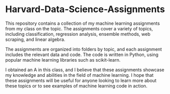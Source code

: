 # Harvard-Data-Science-Assignments

This repository contains a collection of my machine learning assignments from my class on the topic. 
The assignments cover a variety of topics, including classification, regression analysis, ensemble methods, web scraping, and linear algebra.

The assignments are organized into folders by topic, and each assignment includes the relevant data and code. 
The code is written in Python, using popular machine learning libraries such as scikit-learn.

I obtained an A in this class, and I believe that these assignments showcase my knowledge and abilities in the field of machine learning. 
I hope that these assignments will be useful for anyone looking to learn more about these topics or to see examples of machine learning code in action.
